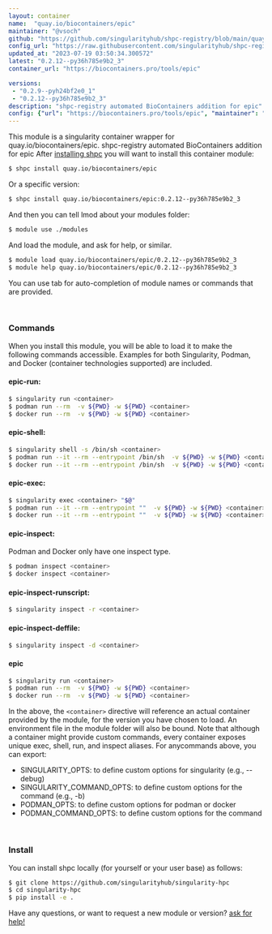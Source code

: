 ```yaml
---
layout: container
name:  "quay.io/biocontainers/epic"
maintainer: "@vsoch"
github: "https://github.com/singularityhub/shpc-registry/blob/main/quay.io/biocontainers/epic/container.yaml"
config_url: "https://raw.githubusercontent.com/singularityhub/shpc-registry/main/quay.io/biocontainers/epic/container.yaml"
updated_at: "2023-07-19 03:50:34.300572"
latest: "0.2.12--py36h785e9b2_3"
container_url: "https://biocontainers.pro/tools/epic"

versions:
 - "0.2.9--pyh24bf2e0_1"
 - "0.2.12--py36h785e9b2_3"
description: "shpc-registry automated BioContainers addition for epic"
config: {"url": "https://biocontainers.pro/tools/epic", "maintainer": "@vsoch", "description": "shpc-registry automated BioContainers addition for epic", "latest": {"0.2.12--py36h785e9b2_3": "sha256:622323cdd5771c01b8eda17709eaf608f368a44a63cea02167b0a15068046ede"}, "tags": {"0.2.9--pyh24bf2e0_1": "sha256:17c5ad416be4e34da39eba6f2d0f354a5202a4bd3ad44a69491d24cd082c8368", "0.2.12--py36h785e9b2_3": "sha256:622323cdd5771c01b8eda17709eaf608f368a44a63cea02167b0a15068046ede"}, "docker": "quay.io/biocontainers/epic"}
---
```


This module is a singularity container wrapper for quay.io/biocontainers/epic.
shpc-registry automated BioContainers addition for epic
After [installing shpc](#install) you will want to install this container module:


```bash
$ shpc install quay.io/biocontainers/epic
```

Or a specific version:

```bash
$ shpc install quay.io/biocontainers/epic:0.2.12--py36h785e9b2_3
```

And then you can tell lmod about your modules folder:

```bash
$ module use ./modules
```

And load the module, and ask for help, or similar.

```bash
$ module load quay.io/biocontainers/epic/0.2.12--py36h785e9b2_3
$ module help quay.io/biocontainers/epic/0.2.12--py36h785e9b2_3
```

You can use tab for auto-completion of module names or commands that are provided.

<br>

### Commands

When you install this module, you will be able to load it to make the following commands accessible.
Examples for both Singularity, Podman, and Docker (container technologies supported) are included.

#### epic-run:

```bash
$ singularity run <container>
$ podman run --rm  -v ${PWD} -w ${PWD} <container>
$ docker run --rm  -v ${PWD} -w ${PWD} <container>
```

#### epic-shell:

```bash
$ singularity shell -s /bin/sh <container>
$ podman run --it --rm --entrypoint /bin/sh  -v ${PWD} -w ${PWD} <container>
$ docker run --it --rm --entrypoint /bin/sh  -v ${PWD} -w ${PWD} <container>
```

#### epic-exec:

```bash
$ singularity exec <container> "$@"
$ podman run --it --rm --entrypoint ""  -v ${PWD} -w ${PWD} <container> "$@"
$ docker run --it --rm --entrypoint ""  -v ${PWD} -w ${PWD} <container> "$@"
```

#### epic-inspect:

Podman and Docker only have one inspect type.

```bash
$ podman inspect <container>
$ docker inspect <container>
```

#### epic-inspect-runscript:

```bash
$ singularity inspect -r <container>
```

#### epic-inspect-deffile:

```bash
$ singularity inspect -d <container>
```



#### epic

```bash
$ singularity run <container>
$ podman run --rm  -v ${PWD} -w ${PWD} <container>
$ docker run --rm  -v ${PWD} -w ${PWD} <container>
```


In the above, the `<container>` directive will reference an actual container provided
by the module, for the version you have chosen to load. An environment file in the
module folder will also be bound. Note that although a container
might provide custom commands, every container exposes unique exec, shell, run, and
inspect aliases. For anycommands above, you can export:

 - SINGULARITY_OPTS: to define custom options for singularity (e.g., --debug)
 - SINGULARITY_COMMAND_OPTS: to define custom options for the command (e.g., -b)
 - PODMAN_OPTS: to define custom options for podman or docker
 - PODMAN_COMMAND_OPTS: to define custom options for the command

<br>

### Install

You can install shpc locally (for yourself or your user base) as follows:

```bash
$ git clone https://github.com/singularityhub/singularity-hpc
$ cd singularity-hpc
$ pip install -e .
```

Have any questions, or want to request a new module or version? [ask for help!](https://github.com/singularityhub/singularity-hpc/issues)